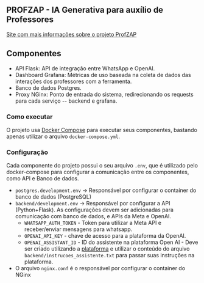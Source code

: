## PROFZAP - IA Generativa para auxílio de Professores

[Site com mais informações sobre o projeto ProfZAP](https://sites.google.com/cesar.school/iadocentes/home)

## Componentes
- API Flask: API de integração entre WhatsApp e OpenAI.
- Dashboard Grafana: Métricas de uso baseada na coleta de dados das interações dos professores com a ferramenta.
- Banco de dados Postgres.
- Proxy NGinx: Ponto de entrada do sistema, redirecionando os requests para cada serviço -- backend e grafana.

### Como executar

O projeto usa [Docker Compose](https://docs.docker.com/compose/) para executar seus componentes, bastando apenas utilizar o arquivo `docker-compose.yml`.

### Configuração

Cada componente do projeto possui o seu arquivo `.env`, que é utilizado pelo docker-compose para configurar a comunicação entre os componentes, como API e Banco de dados.

- `postgres.development.env` -> Responsável por configurar o container do banco de dados (PostgreSQL)
- `backend/development.env` -> Responsável por configurar a API (Python+Flask). As configurações devem ser adicionadas para comunicação com banco de dados, e APIs da Meta e OpenAI.
    - `WHATSAPP_AUTH_TOKEN` - Token para utilizar a Meta API e receber/enviar mensagens para whatsapp.
    - `OPENAI_API_KEY` - chave de acesso para a plataforma da OpenAI.
    - `OPENAI_ASSISTANT_ID` - ID do assistente na plataforma Open AI - Deve ser criado utilizando a [plataforma](https://platform.openai.com/playground/assistants) e utilizar o conteúdo do arquivo `backend/instrucoes_assistente.txt` para passar suas instruções na plataforma. 
- O arquivo `nginx.conf` é o responsável por configurar o container do NGinx
